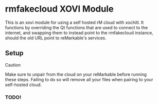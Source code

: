 # rmfakecloud XOVI Module

This is an xovi module for using a self hosted rM cloud with xochitl. It functions by overriding the Qt functions that are used to connect to the internet, and swapping them to instead point to the rmfakecloud instance, should the old URL point to reMarkable's services.

## Setup

> [!CAUTION]
> Make sure to unpair from the cloud on your reMarkable before running these steps. Failing to do so will remove all your files when pairing to your self-hosted cloud.

### TODO!
